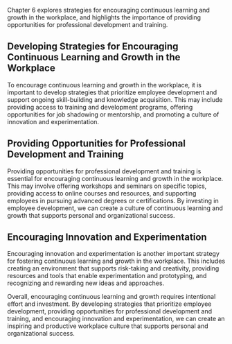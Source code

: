 
Chapter 6 explores strategies for encouraging continuous learning and growth in the workplace, and highlights the importance of providing opportunities for professional development and training.

Developing Strategies for Encouraging Continuous Learning and Growth in the Workplace
-------------------------------------------------------------------------------------

To encourage continuous learning and growth in the workplace, it is important to develop strategies that prioritize employee development and support ongoing skill-building and knowledge acquisition. This may include providing access to training and development programs, offering opportunities for job shadowing or mentorship, and promoting a culture of innovation and experimentation.

Providing Opportunities for Professional Development and Training
-----------------------------------------------------------------

Providing opportunities for professional development and training is essential for encouraging continuous learning and growth in the workplace. This may involve offering workshops and seminars on specific topics, providing access to online courses and resources, and supporting employees in pursuing advanced degrees or certifications. By investing in employee development, we can create a culture of continuous learning and growth that supports personal and organizational success.

Encouraging Innovation and Experimentation
------------------------------------------

Encouraging innovation and experimentation is another important strategy for fostering continuous learning and growth in the workplace. This includes creating an environment that supports risk-taking and creativity, providing resources and tools that enable experimentation and prototyping, and recognizing and rewarding new ideas and approaches.

Overall, encouraging continuous learning and growth requires intentional effort and investment. By developing strategies that prioritize employee development, providing opportunities for professional development and training, and encouraging innovation and experimentation, we can create an inspiring and productive workplace culture that supports personal and organizational success.
